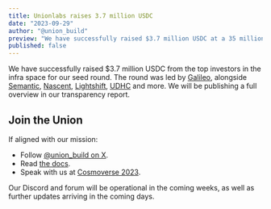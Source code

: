 ```yaml
---
title: Unionlabs raises 3.7 million USDC
date: "2023-09-29"
author: "@union_build"
preview: "We have successfully raised $3.7 million USDC at a 35 million valuation from the top investors in the infra space for our seed round."
published: false
---
```


We have successfully raised $3.7 million USDC from the top investors in the infra space for our seed round. The round was led by [Galileo](https://www.galileogroup.xyz/), alongside [Semantic](https://www.semantic.vc/), [Nascent](https://www.nascent.xyz/), [Lightshift](https://www.lightshift.xyz/), [UDHC](https://www.udhc.finance/) and more. We will be publishing a full overview in our transparency report.

## Join the Union

If aligned with our mission:

- Follow [@union_build on X](https://x.com/union_build).
- Read [the docs](https://docs.union.build).
- Speak with us at [Cosmoverse 2023](https://cosmoverse.org/).

Our Discord and forum will be operational in the coming weeks, as well as further updates arriving in the coming days.
